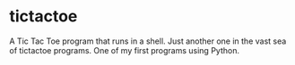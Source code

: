 # tictactoe
 
A Tic Tac Toe program that runs in a shell. Just another one in the vast sea of tictactoe programs.
One of my first programs using Python.

